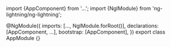 import {AppComponent} from '...';
import {NglModule} from 'ng-lightning/ng-lightning';

@NgModule({
  imports: [..., NglModule.forRoot()],
  declarations: [AppComponent, ...],
  bootstrap: [AppComponent],
})
export class AppModule {}
